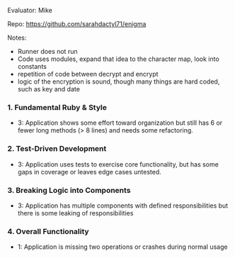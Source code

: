 Evaluator: Mike

Repo: https://github.com/sarahdactyl71/enigma

Notes:
* Runner does not run
* Code uses modules, expand that idea to the character map, look into constants
* repetition of code between decrypt and encrypt
* logic of the encryption is sound, though many things are hard coded, such as
key and date

### 1. Fundamental Ruby & Style

* 3:  Application shows some effort toward organization but still has 6 or fewer long methods (> 8 lines) and needs some refactoring.

### 2. Test-Driven Development

* 3: Application uses tests to exercise core functionality, but has some gaps in coverage or leaves edge cases untested.

### 3. Breaking Logic into Components

* 3: Application has multiple components with defined responsibilities but there is some leaking of responsibilities

### 4. Overall Functionality

* 1: Application is missing two operations or crashes during normal usage


